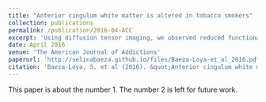 ```yaml
---
title: "Anterior cingulum white matter is altered in tobacco smokers"
collection: publications
permalink: /publication/2016-04-ACC
excerpt: 'Using diffusion tensor imaging, we observed reduced functional connectivity in the anterior cingulum cortex in long-time smokers relative to nonsmokers.'
date: April 2016
venue: 'The American Journal of Addictions'
paperurl: 'http://selinabaeza.github.io/files/Baeza-Loya-et_al_2016.pdf'
citation: 'Baeza-Loya, S. et al (2016). &quot;Anterior cingulum white matter is altered in tobacco smokers.&quot; <i>The American Journal of Addictions</i>.25(3), 210-214.'
---
```

This paper is about the number 1. The number 2 is left for future work.
